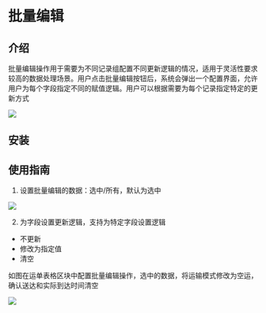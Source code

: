 # 批量编辑

## 介绍

批量编辑操作用于需要为不同记录组配置不同更新逻辑的情况，适用于灵活性要求较高的数据处理场景。用户点击批量编辑按钮后，系统会弹出一个配置界面，允许用户为每个字段指定不同的赋值逻辑。用户可以根据需要为每个记录指定特定的更新方式

![](https://static-docs.nocobase.com/70e1fb4122f56fc340405b16d229bd60.png)

## 安装

## 使用指南

1. 设置批量编辑的数据：选中/所有，默认为选中

![](https://static-docs.nocobase.com/c158538d86397bd48fdaed606b647166.png)

2. 为字段设置更新逻辑，支持为特定字段设置逻辑

- 不更新
- 修改为指定值
- 清空

如图在运单表格区块中配置批量编辑操作，选中的数据，将运输模式修改为空运，确认送达和实际到达时间清空

![](https://static-docs.nocobase.com/65db9e898d11b01441b7830895f4dd76.gif)